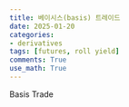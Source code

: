 ```yaml
---
title: 베이시스(basis) 트레이드
date: 2025-01-20
categories: 
- derivatives
tags: [futures, roll yield]
comments: True
use_math: True
---
```




Basis Trade

